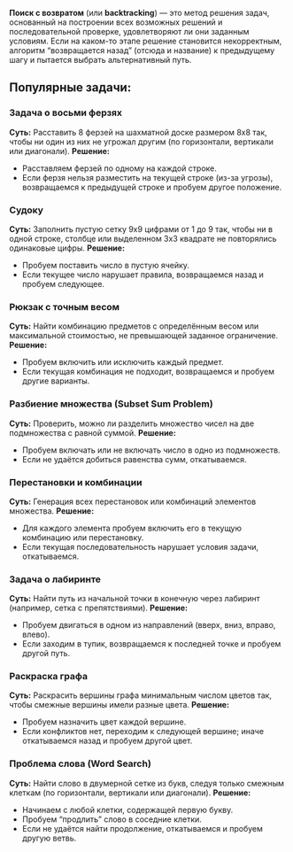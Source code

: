 **Поиск с возвратом** (или **backtracking**) — это метод решения задач, основанный на построении всех возможных решений и последовательной проверке, удовлетворяют ли они заданным условиям. Если на каком-то этапе решение становится некорректным, алгоритм “возвращается назад” (отсюда и название) к предыдущему шагу и пытается выбрать альтернативный путь.


## Популярные задачи:  


### Задача о восьми ферзях

**Суть:** Расставить 8 ферзей на шахматной доске размером 8x8 так, чтобы ни один из них не угрожал другим (по горизонтали, вертикали или диагонали).
**Решение:**
- Расставляем ферзей по одному на каждой строке.
- Если ферзя нельзя разместить на текущей строке (из-за угрозы), возвращаемся к предыдущей строке и пробуем другое положение.


### Судоку

**Суть:** Заполнить пустую сетку 9x9 цифрами от 1 до 9 так, чтобы ни в одной строке, столбце или выделенном 3x3 квадрате не повторялись одинаковые цифры.
**Решение:**
- Пробуем поставить число в пустую ячейку.
- Если текущее число нарушает правила, возвращаемся назад и пробуем следующее.


### Рюкзак с точным весом

**Суть:** Найти комбинацию предметов с определённым весом или максимальной стоимостью, не превышающей заданное ограничение.
**Решение:**
- Пробуем включить или исключить каждый предмет.
- Если текущая комбинация не подходит, возвращаемся и пробуем другие варианты.


### Разбиение множества (Subset Sum Problem)

**Суть:** Проверить, можно ли разделить множество чисел на две подмножества с равной суммой.
**Решение:**
- Пробуем включать или не включать число в одно из подмножеств.
- Если не удаётся добиться равенства сумм, откатываемся.


### Перестановки и комбинации

**Суть:** Генерация всех перестановок или комбинаций элементов множества.
**Решение:**
- Для каждого элемента пробуем включить его в текущую комбинацию или перестановку.
- Если текущая последовательность нарушает условия задачи, откатываемся.

  

### Задача о лабиринте

**Суть:** Найти путь из начальной точки в конечную через лабиринт (например, сетка с препятствиями).
**Решение:**
- Пробуем двигаться в одном из направлений (вверх, вниз, вправо, влево).
- Если заходим в тупик, возвращаемся к последней точке и пробуем другой путь.


### Раскраска графа

**Суть:** Раскрасить вершины графа минимальным числом цветов так, чтобы смежные вершины имели разные цвета.
**Решение:**
- Пробуем назначить цвет каждой вершине.
- Если конфликтов нет, переходим к следующей вершине; иначе откатываемся назад и пробуем другой цвет.


### Проблема слова (Word Search)

**Суть:** Найти слово в двумерной сетке из букв, следуя только смежным клеткам (по горизонтали, вертикали или диагонали).
**Решение:**
- Начинаем с любой клетки, содержащей первую букву.
- Пробуем “продлить” слово в соседние клетки.
- Если не удаётся найти продолжение, откатываемся и пробуем другую ветвь.


